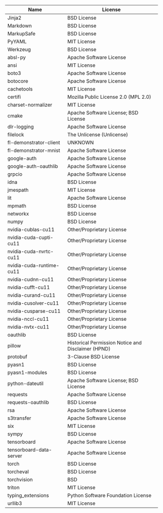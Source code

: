 | Name                     | License                                            |
|--------------------------|----------------------------------------------------|
| Jinja2                   | BSD License                                        |
| Markdown                 | BSD License                                        |
| MarkupSafe               | BSD License                                        |
| PyYAML                   | MIT License                                        |
| Werkzeug                 | BSD License                                        |
| absl-py                  | Apache Software License                            |
| ansi                     | MIT License                                        |
| boto3                    | Apache Software License                            |
| botocore                 | Apache Software License                            |
| cachetools               | MIT License                                        |
| certifi                  | Mozilla Public License 2.0 (MPL 2.0)               |
| charset-normalizer       | MIT License                                        |
| cmake                    | Apache Software License; BSD License               |
| dlr-logging              | Apache Software License                            |
| filelock                 | The Unlicense (Unlicense)                          |
| fl-demonstrator-client   | UNKNOWN                                            |
| fl-demonstrator-mnist    | Apache Software License                            |
| google-auth              | Apache Software License                            |
| google-auth-oauthlib     | Apache Software License                            |
| grpcio                   | Apache Software License                            |
| idna                     | BSD License                                        |
| jmespath                 | MIT License                                        |
| lit                      | Apache Software License                            |
| mpmath                   | BSD License                                        |
| networkx                 | BSD License                                        |
| numpy                    | BSD License                                        |
| nvidia-cublas-cu11       | Other/Proprietary License                          |
| nvidia-cuda-cupti-cu11   | Other/Proprietary License                          |
| nvidia-cuda-nvrtc-cu11   | Other/Proprietary License                          |
| nvidia-cuda-runtime-cu11 | Other/Proprietary License                          |
| nvidia-cudnn-cu11        | Other/Proprietary License                          |
| nvidia-cufft-cu11        | Other/Proprietary License                          |
| nvidia-curand-cu11       | Other/Proprietary License                          |
| nvidia-cusolver-cu11     | Other/Proprietary License                          |
| nvidia-cusparse-cu11     | Other/Proprietary License                          |
| nvidia-nccl-cu11         | Other/Proprietary License                          |
| nvidia-nvtx-cu11         | Other/Proprietary License                          |
| oauthlib                 | BSD License                                        |
| pillow                   | Historical Permission Notice and Disclaimer (HPND) |
| protobuf                 | 3-Clause BSD License                               |
| pyasn1                   | BSD License                                        |
| pyasn1-modules           | BSD License                                        |
| python-dateutil          | Apache Software License; BSD License               |
| requests                 | Apache Software License                            |
| requests-oauthlib        | BSD License                                        |
| rsa                      | Apache Software License                            |
| s3transfer               | Apache Software License                            |
| six                      | MIT License                                        |
| sympy                    | BSD License                                        |
| tensorboard              | Apache Software License                            |
| tensorboard-data-server  | Apache Software License                            |
| torch                    | BSD License                                        |
| torcheval                | BSD License                                        |
| torchvision              | BSD                                                |
| triton                   | MIT License                                        |
| typing_extensions        | Python Software Foundation License                 |
| urllib3                  | MIT License                                        |
